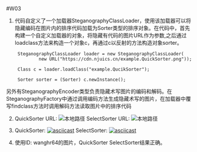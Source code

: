 #W03

1. 代码自定义了一个加载器SteganographyClassLoader，使用该加载器可以将隐藏编码在图片内的排序代码加载为Sorter类型的排序对象。在代码中，首先构建一个自定义加载器的对象，将隐藏有代码的图片URL作为参数,之后通过loadclass方法来构造一个对象c，再通过c以反射的方法构造对象sorter。

		SteganographyClassLoader loader = new SteganographyClassLoader(
                new URL("https://cdn.njuics.cn/example.QuickSorter.png"));

        Class c = loader.loadClass("example.QucikSorter");

        Sorter sorter = (Sorter) c.newInstance();
另外有SteganographyEncoder类型负责隐藏术写图片的编码和解码。在SteganographyFactory中通过调用编码方法生成隐藏术写的图片，在加载器中覆写findclass方法时调用解码方法读取图片中的排序代码

2. QuickSorter URL:
![本地路径](..\\example.QuickSorter.png "QuickSorter URL" )
   SelectSorter URL:
![本地路径](..\\example.SelectSorter.png "SelectSorter URL" )

3. QuickSorter:
[![asciicast](https://asciinema.org/a/vAucf3UMUJSZMMvledh9ZMPsN.svg)](https://asciinema.org/a/vAucf3UMUJSZMMvledh9ZMPsN)
   SelectSorter:
[![asciicast](https://asciinema.org/a/Ga0c5NxEimuhc5T4Kk1cvV2MH.svg)](https://asciinema.org/a/Ga0c5NxEimuhc5T4Kk1cvV2MH)

4. 使用ID: wanghr64的图片，QuickSorter SelectSorter结果正确。